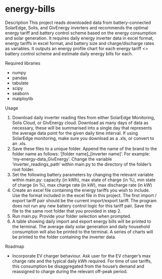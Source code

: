 # energy-bills

Description
This project reads downloaded data from battery-connected SolarEdge, Solis, and GivEnergy inverters and recommends the optimal energy tariff and battery control scheme based on the energy consumption and solar generation. It requires daily energy inverter data in excel format, energy tariffs in excel format, and battery size and charge/discharge rates as variables. It outputs an energy profile chart for each energy tariff <> battery control scheme and estimate daily energy bills for each. 

Required libraries
* numpy
* pandas
* tabulate
* scipy
* seaborn
* matploylib

Usage
1. Download daily inverter reading files from either SolarEdge Monitoring, Solis Cloud, or GivEnergy cloud. Download as many days of data as necessary, these will be summarised into a single day that represents the average data point for the given daily time interval. If using SolarEdge monitoring, make sure you download as a .xls, or convert to an .xls. 
2. Save these files to a unique folder. Append the name of the brand to the folder name as follows: ‘[folder name]_[inverter name]’. For example: ‘my-energy-data_GivEnergy’. Change the variable ‘inverter_readings_path’ within main.py to the directory of the folder’s root folder. 
3. Set the following battery parameters by changing the relevant variable within main.py: capacity (in kWh), max state of charge (in %), min state of charge (in %), max charge rate (in kW), max discharge rate (in kW)
4. Create an excel file containing the energy tariffs you wish to include. Use the format included in the excel file in this project. The first import / export tariff pair should be the current import/export tariff. The program does not run any new battery control logic for this tariff pair. Save the file to the same root folder that you provided in step 2. 
5. Run main.py. Provide your folder selection when prompted. 
6. A table showing daily import and export energy bills will be printed to the terminal. The average daily solar generation and daily household consumption will also be printed to the terminal. A series of charts will be printed to the folder containing the inverter data. 

Roadmap
* Incorporate EV charger behaviour. Ask user for the EV charger’s max charge rate and the typical daily kWh required. For time of use tariffs, this consumption be disaggregated from the house’s demand and reassigned to charge during the relevant off-peak period. 
